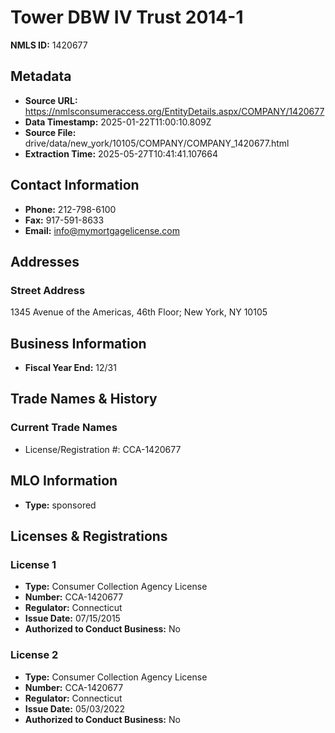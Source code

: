 # Tower DBW IV Trust 2014-1

**NMLS ID:** 1420677

## Metadata
- **Source URL:** https://nmlsconsumeraccess.org/EntityDetails.aspx/COMPANY/1420677
- **Data Timestamp:** 2025-01-22T11:00:10.809Z
- **Source File:** drive/data/new_york/10105/COMPANY/COMPANY_1420677.html
- **Extraction Time:** 2025-05-27T10:41:41.107664

## Contact Information
- **Phone:** 212-798-6100
- **Fax:** 917-591-8633
- **Email:** info@mymortgagelicense.com

## Addresses
### Street Address
1345 Avenue of the Americas, 46th Floor; New York, NY 10105

## Business Information
- **Fiscal Year End:** 12/31

## Trade Names & History
### Current Trade Names
- License/Registration #: CCA-1420677

## MLO Information
- **Type:** sponsored

## Licenses & Registrations

### License 1
- **Type:** Consumer Collection Agency License
- **Number:** CCA-1420677
- **Regulator:** Connecticut
- **Issue Date:** 07/15/2015
- **Authorized to Conduct Business:** No

### License 2
- **Type:** Consumer Collection Agency License
- **Number:** CCA-1420677
- **Regulator:** Connecticut
- **Issue Date:** 05/03/2022
- **Authorized to Conduct Business:** No
